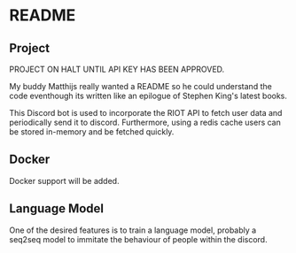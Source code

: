 # README
## Project
PROJECT ON HALT UNTIL API KEY HAS BEEN APPROVED.

My buddy Matthijs really wanted a README so he could understand the code eventhough its written like an epilogue of Stephen King's latest books.

This Discord bot is used to incorporate the RIOT API to fetch user data and periodically send it to discord. Furthermore, using a redis cache users can be stored in-memory and be fetched quickly. 

## Docker
Docker support will be added.


## Language Model
One of the desired features is to train a language model, probably a seq2seq model to immitate the behaviour of people within the discord.